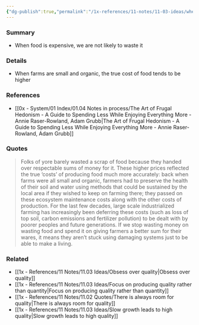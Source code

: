```yaml
---
{"dg-publish":true,"permalink":"/1x-references/11-notes/11-03-ideas/when-we-buy-higher-quality-food-we-are-less-likely-to-throw-it-out/","title":"When we buy higher quality food, we are less likely to throw it out","created":"2025-08-27T18:12:17.104+03:00","updated":"2025-08-27T18:14:44.317+03:00"}
---
```



### Summary
- When food is expensive, we are not likely to waste it

### Details
- When farms are small and organic, the true cost of food tends to be higher

### References
- [[0x - System/01 Index/01.04 Notes in process/The Art of Frugal Hedonism - A Guide to Spending Less While Enjoying Everything More - Annie Raser-Rowland, Adam Grubb\|The Art of Frugal Hedonism - A Guide to Spending Less While Enjoying Everything More - Annie Raser-Rowland, Adam Grubb]]

### Quotes
> Folks of yore barely wasted a scrap of food because they handed over respectable sums of money for it. These higher prices reflected the true ‘costs’ of producing food much more accurately: back when farms were all small and organic, farmers had to preserve the health of their soil and water using methods that could be sustained by the local area if they wished to keep on farming there; they passed on these ecosystem maintenance costs along with the other costs of production. For the last few decades, large scale industrialized farming has increasingly been deferring these costs (such as loss of top soil, carbon emissions and fertilizer pollution) to be dealt with by poorer peoples and future generations. If we stop wasting money on wasting food and spend it on giving farmers a better sum for their wares, it means they aren’t stuck using damaging systems just to be able to make a living.


### Related
- [[1x - References/11 Notes/11.03 Ideas/Obsess over quality\|Obsess over quality]]
- [[1x - References/11 Notes/11.03 Ideas/Focus on producing quality rather than quantity\|Focus on producing quality rather than quantity]]
- [[1x - References/11 Notes/11.02 Quotes/There is always room for quality\|There is always room for quality]]
- [[1x - References/11 Notes/11.03 Ideas/Slow growth leads to high quality\|Slow growth leads to high quality]]